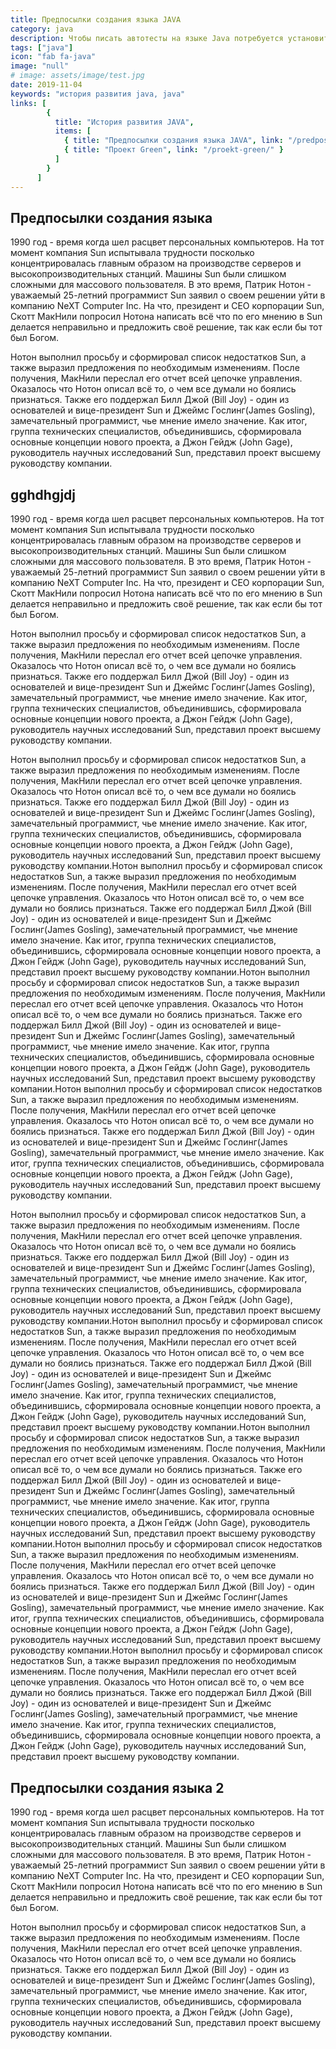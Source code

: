 ```yaml
---
title: Предпосылки создания языка JAVA
category: java
description: Чтобы писать автотесты на языке Java потребуется установить пакет Oracle JDK или Open JDK. В этой статье мы расскажем в чем между ними различия, что лучше устанавливать, а также пройдемся по шагам для установки и настройке рабочей среды.
tags: ["java"]
icon: "fab fa-java"
image: "null"
# image: assets/image/test.jpg
date: 2019-11-04
keywords: "история развития java, java"
links: [
        {
          title: "История развития JAVA",
          items: [
            { title: "Предпосылки создания языка JAVA", link: "/predposylki-sozdaniya-yazyka-java/" },
            { title: "Проект Green", link: "/proekt-green/" }
          ]
        }
      ]
---
```


## Предпосылки создания языка

1990 год - время когда шел расцвет персональных компьютеров. На тот момент компания Sun испытывала трудности посколько концентрировалась главным образом на производстве серверов и высокопроизводительных станций. Машины Sun были слишком сложными для массового пользователя. 
В это время, Патрик Нотон - уважаемый 25-летний программист Sun заявил о своем решении уйти в компанию NeXT Computer Inc. На что, президент и CEO корпорации Sun, Скотт МакНили попросил Нотона написать всё что по его мнению в Sun делается неправильно и предложить своё решение, так как если бы тот был Богом.

Нотон выполнил просьбу и сформировал список недостатков Sun, а также выразил предложения по необходимым изменениям. После получения, МакНили переслал его отчет всей цепочке управления.
Оказалось что Нотон описал всё то, о чем все думали но боялись признаться. Также его поддержал Билл Джой (Bill Joy) - один из основателей и вице-президент Sun и Джеймс Гослинг(James Gosling), замечательный программист, чье мнение имело значение.
Как итог, группа технических специалистов, объединившись, сформировала основные концепции нового проекта, а Джон Гейдж (John Gage), руководитель научных исследований Sun, представил проект высшему руководству компании.



## gghdhgjdj

1990 год - время когда шел расцвет персональных компьютеров. На тот момент компания Sun испытывала трудности посколько концентрировалась главным образом на производстве серверов и высокопроизводительных станций. Машины Sun были слишком сложными для массового пользователя. 
В это время, Патрик Нотон - уважаемый 25-летний программист Sun заявил о своем решении уйти в компанию NeXT Computer Inc. На что, президент и CEO корпорации Sun, Скотт МакНили попросил Нотона написать всё что по его мнению в Sun делается неправильно и предложить своё решение, так как если бы тот был Богом.

Нотон выполнил просьбу и сформировал список недостатков Sun, а также выразил предложения по необходимым изменениям. После получения, МакНили переслал его отчет всей цепочке управления.
Оказалось что Нотон описал всё то, о чем все думали но боялись признаться. Также его поддержал Билл Джой (Bill Joy) - один из основателей и вице-президент Sun и Джеймс Гослинг(James Gosling), замечательный программист, чье мнение имело значение.
Как итог, группа технических специалистов, объединившись, сформировала основные концепции нового проекта, а Джон Гейдж (John Gage), руководитель научных исследований Sun, представил проект высшему руководству компании.

Нотон выполнил просьбу и сформировал список недостатков Sun, а также выразил предложения по необходимым изменениям. После получения, МакНили переслал его отчет всей цепочке управления.
Оказалось что Нотон описал всё то, о чем все думали но боялись признаться. Также его поддержал Билл Джой (Bill Joy) - один из основателей и вице-президент Sun и Джеймс Гослинг(James Gosling), замечательный программист, чье мнение имело значение.
Как итог, группа технических специалистов, объединившись, сформировала основные концепции нового проекта, а Джон Гейдж (John Gage), руководитель научных исследований Sun, представил проект высшему руководству компании.Нотон выполнил просьбу и сформировал список недостатков Sun, а также выразил предложения по необходимым изменениям. После получения, МакНили переслал его отчет всей цепочке управления.
Оказалось что Нотон описал всё то, о чем все думали но боялись признаться. Также его поддержал Билл Джой (Bill Joy) - один из основателей и вице-президент Sun и Джеймс Гослинг(James Gosling), замечательный программист, чье мнение имело значение.
Как итог, группа технических специалистов, объединившись, сформировала основные концепции нового проекта, а Джон Гейдж (John Gage), руководитель научных исследований Sun, представил проект высшему руководству компании.Нотон выполнил просьбу и сформировал список недостатков Sun, а также выразил предложения по необходимым изменениям. После получения, МакНили переслал его отчет всей цепочке управления.
Оказалось что Нотон описал всё то, о чем все думали но боялись признаться. Также его поддержал Билл Джой (Bill Joy) - один из основателей и вице-президент Sun и Джеймс Гослинг(James Gosling), замечательный программист, чье мнение имело значение.
Как итог, группа технических специалистов, объединившись, сформировала основные концепции нового проекта, а Джон Гейдж (John Gage), руководитель научных исследований Sun, представил проект высшему руководству компании.Нотон выполнил просьбу и сформировал список недостатков Sun, а также выразил предложения по необходимым изменениям. После получения, МакНили переслал его отчет всей цепочке управления.
Оказалось что Нотон описал всё то, о чем все думали но боялись признаться. Также его поддержал Билл Джой (Bill Joy) - один из основателей и вице-президент Sun и Джеймс Гослинг(James Gosling), замечательный программист, чье мнение имело значение.
Как итог, группа технических специалистов, объединившись, сформировала основные концепции нового проекта, а Джон Гейдж (John Gage), руководитель научных исследований Sun, представил проект высшему руководству компании.

Нотон выполнил просьбу и сформировал список недостатков Sun, а также выразил предложения по необходимым изменениям. После получения, МакНили переслал его отчет всей цепочке управления.
Оказалось что Нотон описал всё то, о чем все думали но боялись признаться. Также его поддержал Билл Джой (Bill Joy) - один из основателей и вице-президент Sun и Джеймс Гослинг(James Gosling), замечательный программист, чье мнение имело значение.
Как итог, группа технических специалистов, объединившись, сформировала основные концепции нового проекта, а Джон Гейдж (John Gage), руководитель научных исследований Sun, представил проект высшему руководству компании.Нотон выполнил просьбу и сформировал список недостатков Sun, а также выразил предложения по необходимым изменениям. После получения, МакНили переслал его отчет всей цепочке управления.
Оказалось что Нотон описал всё то, о чем все думали но боялись признаться. Также его поддержал Билл Джой (Bill Joy) - один из основателей и вице-президент Sun и Джеймс Гослинг(James Gosling), замечательный программист, чье мнение имело значение.
Как итог, группа технических специалистов, объединившись, сформировала основные концепции нового проекта, а Джон Гейдж (John Gage), руководитель научных исследований Sun, представил проект высшему руководству компании.Нотон выполнил просьбу и сформировал список недостатков Sun, а также выразил предложения по необходимым изменениям. После получения, МакНили переслал его отчет всей цепочке управления.
Оказалось что Нотон описал всё то, о чем все думали но боялись признаться. Также его поддержал Билл Джой (Bill Joy) - один из основателей и вице-президент Sun и Джеймс Гослинг(James Gosling), замечательный программист, чье мнение имело значение.
Как итог, группа технических специалистов, объединившись, сформировала основные концепции нового проекта, а Джон Гейдж (John Gage), руководитель научных исследований Sun, представил проект высшему руководству компании.Нотон выполнил просьбу и сформировал список недостатков Sun, а также выразил предложения по необходимым изменениям. После получения, МакНили переслал его отчет всей цепочке управления.
Оказалось что Нотон описал всё то, о чем все думали но боялись признаться. Также его поддержал Билл Джой (Bill Joy) - один из основателей и вице-президент Sun и Джеймс Гослинг(James Gosling), замечательный программист, чье мнение имело значение.
Как итог, группа технических специалистов, объединившись, сформировала основные концепции нового проекта, а Джон Гейдж (John Gage), руководитель научных исследований Sun, представил проект высшему руководству компании.Нотон выполнил просьбу и сформировал список недостатков Sun, а также выразил предложения по необходимым изменениям. После получения, МакНили переслал его отчет всей цепочке управления.
Оказалось что Нотон описал всё то, о чем все думали но боялись признаться. Также его поддержал Билл Джой (Bill Joy) - один из основателей и вице-президент Sun и Джеймс Гослинг(James Gosling), замечательный программист, чье мнение имело значение.
Как итог, группа технических специалистов, объединившись, сформировала основные концепции нового проекта, а Джон Гейдж (John Gage), руководитель научных исследований Sun, представил проект высшему руководству компании.

## Предпосылки создания языка 2

1990 год - время когда шел расцвет персональных компьютеров. На тот момент компания Sun испытывала трудности посколько концентрировалась главным образом на производстве серверов и высокопроизводительных станций. Машины Sun были слишком сложными для массового пользователя. 
В это время, Патрик Нотон - уважаемый 25-летний программист Sun заявил о своем решении уйти в компанию NeXT Computer Inc. На что, президент и CEO корпорации Sun, Скотт МакНили попросил Нотона написать всё что по его мнению в Sun делается неправильно и предложить своё решение, так как если бы тот был Богом.

Нотон выполнил просьбу и сформировал список недостатков Sun, а также выразил предложения по необходимым изменениям. После получения, МакНили переслал его отчет всей цепочке управления.
Оказалось что Нотон описал всё то, о чем все думали но боялись признаться. Также его поддержал Билл Джой (Bill Joy) - один из основателей и вице-президент Sun и Джеймс Гослинг(James Gosling), замечательный программист, чье мнение имело значение.
Как итог, группа технических специалистов, объединившись, сформировала основные концепции нового проекта, а Джон Гейдж (John Gage), руководитель научных исследований Sun, представил проект высшему руководству компании.

